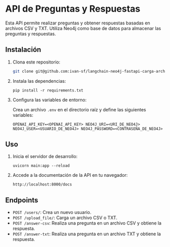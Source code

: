 # API de Preguntas y Respuestas

Esta API permite realizar preguntas y obtener respuestas basadas en archivos CSV y TXT. Utiliza Neo4j como base de datos para almacenar las preguntas y respuestas.

## Instalación

1. Clona este repositorio:

   ```bash
   git clone git@github.com:ivan-sf/langchain-neo4j-fastapi-carga-archivos.git` 

2.  Instala las dependencias:
    
    `pip install -r requirements.txt` 
    
3.  Configura las variables de entorno:
    
    Crea un archivo `.env` en el directorio raíz y define las siguientes variables:
        
    `OPENAI_API_KEY=<OPENAI_API_KEY>
    NEO4J_URI=<URI_DE_NEO4J>
    NEO4J_USER=<USUARIO_DE_NEO4J>
    NEO4J_PASSWORD=<CONTRASEÑA_DE_NEO4J>` 
    

## Uso

1.  Inicia el servidor de desarrollo:
       
    `uvicorn main:app --reload` 
    
2.  Accede a la documentación de la API en tu navegador:
        
    `http://localhost:8000/docs` 
    

## Endpoints

-   `POST /users/`: Crea un nuevo usuario.
-   `POST /upload_file/`: Carga un archivo CSV o TXT.
-   `POST /answer-csv`: Realiza una pregunta en un archivo CSV y obtiene la respuesta.
-   `POST /answer-txt`: Realiza una pregunta en un archivo TXT y obtiene la respuesta.